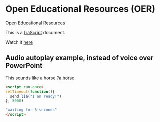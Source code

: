 # Open Educational Resources (OER)
Open Educational Resources

This is a [LiaScript](https://github.com/LiaScript/) document.

Watch it [here](https://liascript.github.io/course/?https://raw.githubusercontent.com/ronaldcornet/openeducationalresources/main/README.md)

## Audio autoplay example, instead of voice over PowerPoint

This sounds like a horse
?[a horse](https://www.w3schools.com/html/horse.mp3 "hear a horse")<!--
autoplay="true"
muted="false"
-->

``` markdown
<script run-once>
setTimeout(function(){
  send.lia("I am ready!")
}, 5000)

"waiting for 5 seconds"
</script>
```
